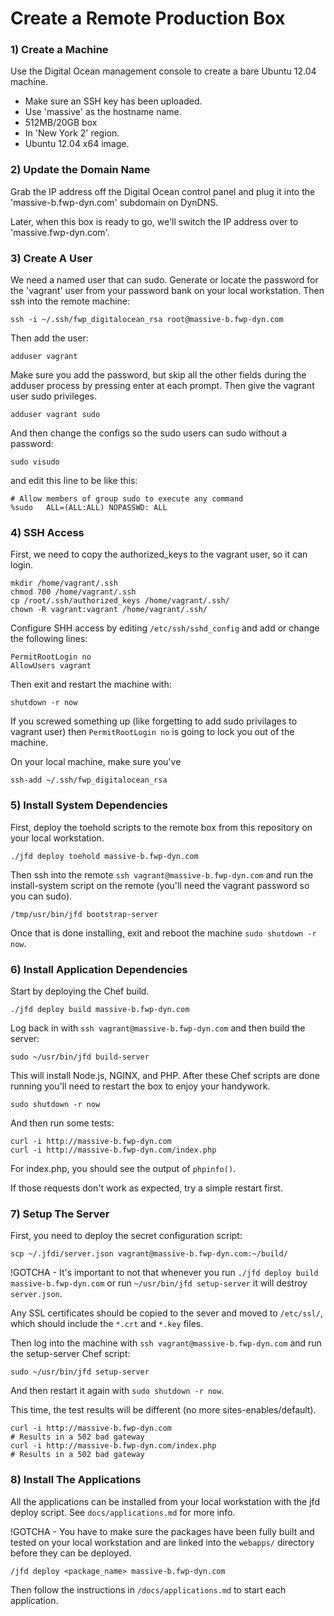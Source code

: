 Create a Remote Production Box
==============================

### 1) Create a Machine
Use the Digital Ocean management console to create a bare Ubuntu 12.04 machine.
* Make sure an SSH key has been uploaded.
* Use 'massive' as the hostname name.
* 512MB/20GB box
* In 'New York 2' region.
* Ubuntu 12.04 x64 image.

### 2) Update the Domain Name
Grab the IP address off the Digital Ocean control panel and plug it into the
'massive-b.fwp-dyn.com' subdomain on DynDNS.

Later, when this box is ready to go, we'll switch the IP address over to
'massive.fwp-dyn.com'.

### 3) Create A User
We need a named user that can sudo.  Generate or locate the password for the
'vagrant' user from your password bank on your local workstation.  Then ssh
into the remote machine:

	ssh -i ~/.ssh/fwp_digitalocean_rsa root@massive-b.fwp-dyn.com

Then add the user:

	adduser vagrant

Make sure you add the password, but skip all the other fields during the
adduser process by pressing enter at each prompt.  Then give the vagrant user
sudo privileges.

	adduser vagrant sudo

And then change the configs so the sudo users can sudo without a password:

	sudo visudo

and edit this line to be like this:

	# Allow members of group sudo to execute any command
	%sudo   ALL=(ALL:ALL) NOPASSWD: ALL


### 4) SSH Access
First, we need to copy the authorized_keys to the vagrant user, so it can login.

	mkdir /home/vagrant/.ssh
	chmod 700 /home/vagrant/.ssh
	cp /root/.ssh/authorized_keys /home/vagrant/.ssh/
	chown -R vagrant:vagrant /home/vagrant/.ssh/

Configure SHH access by editing `/etc/ssh/sshd_config` and add or change the
following lines:

	PermitRootLogin no
	AllowUsers vagrant

Then exit and restart the machine with:

	shutdown -r now

If you screwed something up (like forgetting to add sudo privilages to vagrant
user) then `PermitRootLogin no` is going to lock you out of the machine.

On your local machine, make sure you've

	ssh-add ~/.ssh/fwp_digitalocean_rsa


### 5) Install System Dependencies

First, deploy the toehold scripts to the remote box from this repository on
your local workstation.

	./jfd deploy toehold massive-b.fwp-dyn.com

Then ssh into the remote `ssh vagrant@massive-b.fwp-dyn.com` and run the
install-system script on the remote (you'll need the vagrant password so you can sudo).

	/tmp/usr/bin/jfd bootstrap-server

Once that is done installing, exit and reboot the machine `sudo shutdown -r now`.

### 6) Install Application Dependencies
Start by deploying the Chef build.

	./jfd deploy build massive-b.fwp-dyn.com

Log back in with `ssh vagrant@massive-b.fwp-dyn.com` and then build the server:

	sudo ~/usr/bin/jfd build-server

This will install Node.js, NGINX, and PHP. After these Chef scripts are
done running you'll need to restart the box to enjoy your handywork.

	sudo shutdown -r now

And then run some tests:

	curl -i http://massive-b.fwp-dyn.com
	curl -i http://massive-b.fwp-dyn.com/index.php

For index.php, you should see the output of `phpinfo()`.

If those requests don't work as expected, try a simple restart first.

### 7) Setup The Server
First, you need to deploy the secret configuration script:

	scp ~/.jfdi/server.json vagrant@massive-b.fwp-dyn.com:~/build/

!GOTCHA - It's important to not that whenever you run `./jfd deploy build
massive-b.fwp-dyn.com` or run `~/usr/bin/jfd setup-server` it will destroy
`server.json`.

Any SSL certificates should be copied to the sever and moved to
`/etc/ssl/`, which should include the `*.crt` and `*.key` files.

Then log into the machine with `ssh vagrant@massive-b.fwp-dyn.com` and run the
setup-server Chef script:

	sudo ~/usr/bin/jfd setup-server

And then restart it again with `sudo shutdown -r now`.

This time, the test results will be different (no more sites-enables/default).

	curl -i http://massive-b.fwp-dyn.com
	# Results in a 502 bad gateway
	curl -i http://massive-b.fwp-dyn.com/index.php
	# Results in a 502 bad gateway

### 8) Install The Applications
All the applications can be installed from your local workstation with the jfd
deploy script. See `docs/applications.md` for more info.

!GOTCHA - You have to make sure the packages have been fully built and tested
on your local workstation and are linked into the `webapps/` directory before
they can be deployed.

	/jfd deploy <package_name> massive-b.fwp-dyn.com

Then follow the instructions in `/docs/applications.md` to start each
application.


